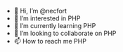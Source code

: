 - 👋 Hi, I’m @necfort
- 👀 I’m interested in PHP
- 🌱 I’m currently learning PHP
- 💞️ I’m looking to collaborate on PHP
- 📫 How to reach me PHP

<!---
necfort/necfort is a ✨ special ✨ repository because its `README.md` (this file) appears on your GitHub profile.
You can click the Preview link to take a look at your changes.
--->
